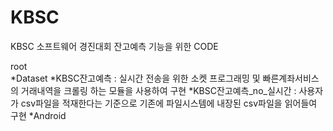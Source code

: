# KBSC

KBSC 소프트웨어 경진대회 잔고예측 기능을 위한 CODE


root  
  *Dataset
     *KBSC잔고예측 : 실시간 전송을 위한 소켓 프로그래밍 및 빠른계좌서비스의 거래내역을 크롤링 하는 모듈을 사용하여 구현
     *KBSC잔고예측_no_실시간 : 사용자가 csv파일을 적재한다는 기준으로 기존에 파일시스템에 내장된 csv파일을 읽어들여 구현
  *Android  
